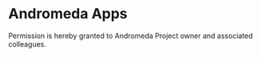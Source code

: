 # Andromeda Apps

Permission is hereby granted to Andromeda Project owner and associated colleagues.